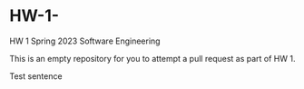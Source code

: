 # HW-1-

HW 1 Spring 2023 Software Engineering 

This is an empty repository for you to attempt a pull request as part of HW 1.

Test sentence
